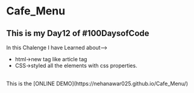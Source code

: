 # Cafe_Menu
<h2>This is my Day12 of #100DaysofCode</h2>
In this Chalenge I have Learned about--><br>
<ul> 
<li>html->new tag like article tag</li>
<li>CSS->styled all the elements with css properties.</li>
</ul>
<br>
This is the [ONLINE DEMO](https://nehanawar025.github.io/Cafe_Menu/) 
